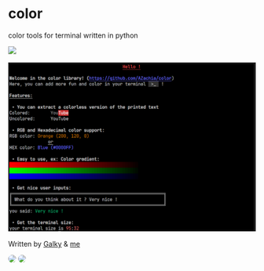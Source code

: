 # color
color tools for terminal written in python

<img src="https://skillicons.dev/icons?i=py&perline=12" />

![image](screenshot.PNG)


Written by [Galky](https://github.com/Gvlky) & [me](https://github.com/AZachia)

<img src="https://github.com/gvlky.png" width="60px;" style="border-radius:100px"/>
<img src="https://github.com/AZachia.png" width="60px;" style="border-radius:100px"/>